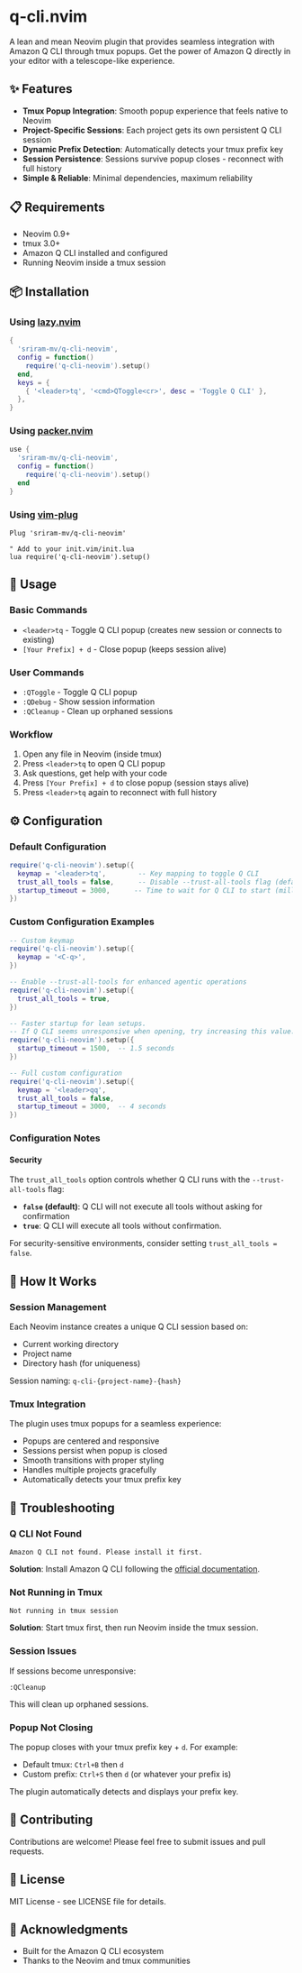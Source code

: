 # q-cli.nvim

A lean and mean Neovim plugin that provides seamless integration with Amazon Q CLI through tmux popups. Get the power of Amazon Q directly in your editor with a telescope-like experience.

## ✨ Features

- **Tmux Popup Integration**: Smooth popup experience that feels native to Neovim
- **Project-Specific Sessions**: Each project gets its own persistent Q CLI session
- **Dynamic Prefix Detection**: Automatically detects your tmux prefix key
- **Session Persistence**: Sessions survive popup closes - reconnect with full history
- **Simple & Reliable**: Minimal dependencies, maximum reliability

## 📋 Requirements

- Neovim 0.9+
- tmux 3.0+
- Amazon Q CLI installed and configured
- Running Neovim inside a tmux session

## 📦 Installation

### Using [lazy.nvim](https://github.com/folke/lazy.nvim)

```lua
{
  'sriram-mv/q-cli-neovim',
  config = function()
    require('q-cli-neovim').setup()
  end,
  keys = {
    { '<leader>tq', '<cmd>QToggle<cr>', desc = 'Toggle Q CLI' },
  },
}
```

### Using [packer.nvim](https://github.com/wbthomason/packer.nvim)

```lua
use {
  'sriram-mv/q-cli-neovim',
  config = function()
    require('q-cli-neovim').setup()
  end
}
```

### Using [vim-plug](https://github.com/junegunn/vim-plug)

```vim
Plug 'sriram-mv/q-cli-neovim'

" Add to your init.vim/init.lua
lua require('q-cli-neovim').setup()
```

## 🚀 Usage

### Basic Commands

- `<leader>tq` - Toggle Q CLI popup (creates new session or connects to existing)
- `[Your Prefix] + d` - Close popup (keeps session alive)

### User Commands

- `:QToggle` - Toggle Q CLI popup
- `:QDebug` - Show session information
- `:QCleanup` - Clean up orphaned sessions

### Workflow

1. Open any file in Neovim (inside tmux)
2. Press `<leader>tq` to open Q CLI popup
3. Ask questions, get help with your code
4. Press `[Your Prefix] + d` to close popup (session stays alive)
5. Press `<leader>tq` again to reconnect with full history

## ⚙️ Configuration

### Default Configuration

```lua
require('q-cli-neovim').setup({
  keymap = '<leader>tq',        -- Key mapping to toggle Q CLI
  trust_all_tools = false,      -- Disable --trust-all-tools flag (default: false)
  startup_timeout = 3000,      -- Time to wait for Q CLI to start (milliseconds)
})
```

### Custom Configuration Examples

```lua
-- Custom keymap
require('q-cli-neovim').setup({
  keymap = '<C-q>',
})

-- Enable --trust-all-tools for enhanced agentic operations
require('q-cli-neovim').setup({
  trust_all_tools = true,
})

-- Faster startup for lean setups.
-- If Q CLI seems unresponsive when opening, try increasing this value.
require('q-cli-neovim').setup({
  startup_timeout = 1500,  -- 1.5 seconds
})

-- Full custom configuration
require('q-cli-neovim').setup({
  keymap = '<leader>qq',
  trust_all_tools = false,
  startup_timeout = 3000,  -- 4 seconds
})
```

### Configuration Notes

#### Security
The `trust_all_tools` option controls whether Q CLI runs with the `--trust-all-tools` flag:

- **`false` (default)**: Q CLI will not execute all tools without asking for confirmation
- **`true`**: Q CLI will execute all tools without confirmation.

For security-sensitive environments, consider setting `trust_all_tools = false`.


## 🔧 How It Works

### Session Management

Each Neovim instance creates a unique Q CLI session based on:
- Current working directory
- Project name
- Directory hash (for uniqueness)

Session naming: `q-cli-{project-name}-{hash}`

### Tmux Integration

The plugin uses tmux popups for a seamless experience:
- Popups are centered and responsive
- Sessions persist when popup is closed
- Smooth transitions with proper styling
- Handles multiple projects gracefully
- Automatically detects your tmux prefix key

## 🐛 Troubleshooting

### Q CLI Not Found

```
Amazon Q CLI not found. Please install it first.
```

**Solution**: Install Amazon Q CLI following the [official documentation](https://docs.aws.amazon.com/amazonq/latest/qdeveloper-ug/command-line-getting-started-installing.html).

### Not Running in Tmux

```
Not running in tmux session
```

**Solution**: Start tmux first, then run Neovim inside the tmux session.

### Session Issues

If sessions become unresponsive:

```vim
:QCleanup
```

This will clean up orphaned sessions.

### Popup Not Closing

The popup closes with your tmux prefix key + `d`. For example:
- Default tmux: `Ctrl+B` then `d`
- Custom prefix: `Ctrl+S` then `d` (or whatever your prefix is)

The plugin automatically detects and displays your prefix key.

## 🤝 Contributing

Contributions are welcome! Please feel free to submit issues and pull requests.

## 📄 License

MIT License - see LICENSE file for details.

## 🙏 Acknowledgments

- Built for the Amazon Q CLI ecosystem
- Thanks to the Neovim and tmux communities
